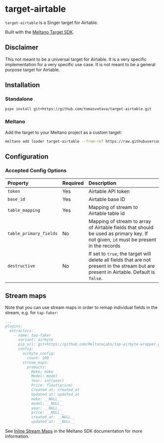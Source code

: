 # target-airtable

`target-airtable` is a Singer target for Airtable.

Built with the [Meltano Target SDK](https://sdk.meltano.com).

## Disclaimer

This not meant to be a universal target for Airtable. It is a very specific implementation for a very
specific use case. It is not meant to be a general purpose target for Airtable.

## Installation

### Standalone

```bash
pipx install git+https://github.com/tomasvotava/target-airtable.git
```

### Meltano

Add the target to your Meltano project as a custom target:

```bash
meltano add loader target-airtable --from-ref https://raw.githubusercontent.com/tomasvotava/target-airtable/master/target-airtable.yml
```

## Configuration

### Accepted Config Options

| Property | Required | Description |
|:---|:---|:---|
| `token` | Yes | Airtable API token |
| `base_id` | Yes | Airtable base ID |
| `table_mapping` | Yes | Mapping of stream to Airtable table id |
| `table_primary_fields` | No | Mapping of stream to array of Airtable fields that should be used as primary key. If not given, `id` must be present in the records |
| `destructive` | No | If set to `true`, the target will delete all fields that are not present in the stream but are present in Airtable. Default is `false`. |

## Stream maps

Note that you can use stream maps in order to remap individual fields in the stream, e.g. for `tap-faker`:

```yaml
...
plugins:
  extractors:
    - name: tap-faker
      variant: airbyte
      pip_url: git+https://github.com/MeltanoLabs/tap-airbyte-wrapper.git
      config:
        airbyte_config:
          count: 100
        stream_maps:
          products:
            Make: make
            Model: model
            Year: int(year)
            Price: float(price)
            Created at: created_at
            Updated at: updated_at
            make: __NULL__
            model: __NULL__
            year: __NULL__
            price: __NULL__
            created_at: __NULL__
            updated_at: __NULL__
```

See [Inline Stream Maps](https://sdk.meltano.com/en/latest/stream_maps.html) in the Meltano SDK documentation for more information.
